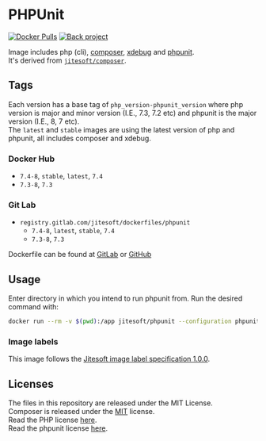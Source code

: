 # PHPUnit

[![Docker Pulls](https://img.shields.io/docker/pulls/jitesoft/phpunit.svg)](https://cloud.docker.com/u/jitesoft/repository/docker/jitesoft/phpunit)
[![Back project](https://img.shields.io/badge/Open%20Collective-Tip%20the%20devs!-blue.svg)](https://opencollective.com/jitesoft-open-source)

Image includes php (cli), [composer](https://getcomposer.org/), [xdebug](https://xdebug.org/) and [phpunit](https://phpunit.de/).  
It's derived from [`jitesoft/composer`](https://gitlab.com/jitesoft/dockerfiles/composer-alpine/blob/master/Dockerfile).

## Tags

Each version has a base tag of `php_version-phpunit_version` where php version is major and minor version (I.E., 7.3, 7.2 etc) and phpunit is the major version (I.E., 8, 7 etc).  
The `latest` and `stable` images are using the latest version of php and phpunit, all includes composer and xdebug.

### Docker Hub

* `7.4-8`, `stable`, `latest`, `7.4`
* `7.3-8`, `7.3`

### Git Lab

* `registry.gitlab.com/jitesoft/dockerfiles/phpunit`
  * `7.4-8`, `latest`, `stable`, `7.4`
  * `7.3-8`, `7.3`

Dockerfile can be found at [GitLab](https://gitlab.com/jitesoft/dockerfiles/composer-alpine/blob/master/Dockerfile) or [GitHub](https://github.com/jitesoft/docker-phpunit/blob/master/Dockerfile)

## Usage

Enter directory in which you intend to run phpunit from. Run the desired command with:

```bash
docker run --rm -v $(pwd):/app jitesoft/phpunit --configuration phpunit.xml
```

### Image labels

This image follows the [Jitesoft image label specification 1.0.0](https://gitlab.com/snippets/1866155).

## Licenses

The files in this repository are released under the MIT License.  
Composer is released under the [MIT](https://github.com/composer/composer/blob/master/LICENSE) license.  
Read the PHP license [here](https://www.php.net/license/index.php).  
Read the phpunit license [here](https://github.com/sebastianbergmann/phpunit/blob/master/LICENSE).

